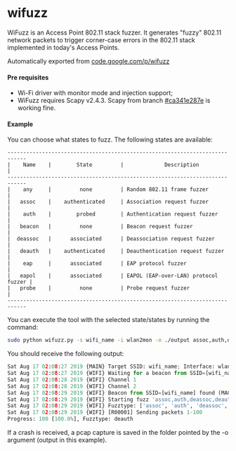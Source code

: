 # wifuzz
WiFuzz is an Access Point 802.11 stack fuzzer. It generates "fuzzy" 802.11 network packets to trigger corner-case errors in the 802.11 stack implemented in today's Access Points.

Automatically exported from [code.google.com/p/wifuzz]()

#### Pre requisites

* Wi-Fi driver with monitor mode and injection support;
* WiFuzz requires Scapy v2.4.3. Scapy from branch [#ca341e287e](https://github.com/secdev/scapy/tree/ca341e287e49e410a6348bebb6852e28d68ceab8) is working fine.

#### Example

You can choose what states to fuzz. The following states are available:

```shell
----------------------------------------------------------------------------
|    Name    |        State         |             Description              |
----------------------------------------------------------------------------
|    any     |         none         | Random 802.11 frame fuzzer           |
|   assoc    |    authenticated     | Association request fuzzer           |
|    auth    |        probed        | Authentication request fuzzer        |
|   beacon   |         none         | Beacon request fuzzer                |
|  deassoc   |      associated      | Deassociation request fuzzer         |
|   deauth   |    authenticated     | Deauthentication request fuzzer      |
|    eap     |      associated      | EAP protocol fuzzer                  |
|   eapol    |      associated      | EAPOL (EAP-over-LAN) protocol fuzzer |
|   probe    |         none         | Probe request fuzzer                 |
----------------------------------------------------------------------------
```

You can execute the tool with the selected state/states by running the command:

```bash
sudo python wifuzz.py -s wifi_name -i wlan2mon -o ./output assoc,auth,deassoc,deauth,eapol,probe
```

You should receive the following output:

```python
Sat Aug 17 02:08:27 2019 {MAIN} Target SSID: wifi_name; Interface: wlan2mon; Ping timeout: 60; PCAP directory: ./out; Test mode? False; Fuzzer(s): assoc,auth,deassoc,deauth,eapol,probe;
Sat Aug 17 02:08:27 2019 {WIFI} Waiting for a beacon from SSID=[wifi_name]
Sat Aug 17 02:08:28 2019 {WIFI} Channel 1
Sat Aug 17 02:08:28 2019 {WIFI} Channel 2
Sat Aug 17 02:08:29 2019 {WIFI} Beacon from SSID=[wifi_name] found (MAC=[24:0a:c4:9a:58:28])
Sat Aug 17 02:08:29 2019 {WIFI} Starting fuzz 'assoc,auth,deassoc,deauth,eapol,probe'
Sat Aug 17 02:08:29 2019 {WIFI} Fuzztype: ['assoc', 'auth', 'deassoc', 'deauth', 'eapol', 'probe']
Sat Aug 17 02:08:29 2019 {WIFI} [R00001] Sending packets 1-100
Progress: 100 [100.0%], Fuzztype: deauth 
```

If a crash is received, a pcap capture is saved in the folder pointed by the -o argument (output in this example).